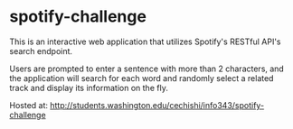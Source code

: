 # spotify-challenge

This is an interactive web application that utilizes Spotify's RESTful API's search endpoint.

Users are prompted to enter a sentence with more than 2 characters, and the application will search for each word and randomly select a related track and display its information on the fly.

Hosted at: http://students.washington.edu/cechishi/info343/spotify-challenge